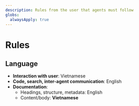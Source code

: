 ```yaml
---
description: Rules from the user that agents must follow
globs:
  alwaysApply: true
---
```


# Rules

## Language

- **Interaction with user**: Vietnamese
- **Code, search, inter-agent communication**: English
- **Documentation**:
  - Headings, structure, metadata: English
  - Content/body: **Vietnamese**
